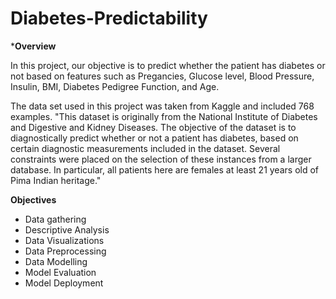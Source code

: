 # Diabetes-Predictability

***Overview**

In this project, our objective is to predict whether the patient has diabetes or not based on features such as Pregancies, Glucose level, Blood Pressure, Insulin, BMI, Diabetes Pedigree Function, and Age. 


The data set used in this project was taken from Kaggle and included 768 examples. "This dataset is originally from the National Institute of Diabetes and Digestive and Kidney Diseases. The objective of the dataset is to diagnostically predict whether or not a patient has diabetes, based on certain diagnostic measurements included in the dataset. Several constraints were placed on the selection of these instances from a larger database. In particular, all patients here are females at least 21 years old of Pima Indian heritage." 



**Objectives**

* Data gathering
* Descriptive Analysis
* Data Visualizations
* Data Preprocessing
* Data Modelling
* Model Evaluation
* Model Deployment
